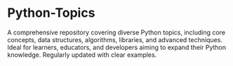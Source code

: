 # Python-Topics
A comprehensive repository covering diverse Python topics, including core concepts, data structures, algorithms, libraries, and advanced techniques. Ideal for learners, educators, and developers aiming to expand their Python knowledge. Regularly updated with clear examples.
